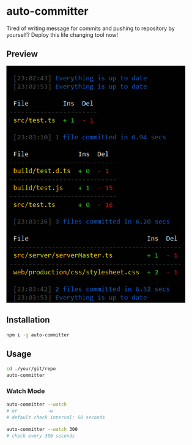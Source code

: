 # auto-committer
 Tired of writing message for commits and pushing to repository by yourself? Deploy this life changing tool now!

## Preview
![cluster-ipc-logger](https://github.com/scrwdrv/auto-committer/blob/master/preview.jpg?raw=true)

## Installation
```sh
npm i -g auto-committer
```

## Usage
```sh
cd ./your/git/repo
auto-committer
```

### Watch Mode
```sh
auto-committer --watch 
# or           -w
# default check interval: 60 seconds
```
```sh
auto-committer --watch 300 
# check every 300 seconds
```